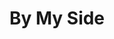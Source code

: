 --- 
title: "By My Side"
publishdate: "2019-8-20T16:48:46+02:00"
src: "https://365manga.net/manga/by-my-side"
image: "https://data.365manga.net/images/thumbnails/6465-by-my-side.jpg"
description: "From Seraphic Deviltry: A love between men that starts from seeing a friend doing H by himself ❤️"
---